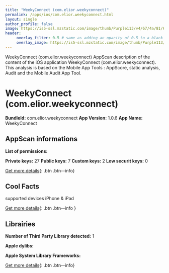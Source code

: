```yaml
---
title: "WeekyConnect (com.elior.weekyconnect)"
permalink: /apps/ios/com.elior.weekyconnect.html
layout: single
author_profile: false
image: https://is5-ssl.mzstatic.com/image/thumb/Purple113/v4/67/4a/81/674a8102-0a86-d2e4-47aa-ea643b6cf842/mzl.fpxfqyrd.jpg/512x512bb.jpg
header: 
     overlay_filter: 0.5 # same as adding an opacity of 0.5 to a black background
     overlay_image: https://is5-ssl.mzstatic.com/image/thumb/Purple113/v4/67/4a/81/674a8102-0a86-d2e4-47aa-ea643b6cf842/mzl.fpxfqyrd.jpg/512x512bb.jpg
---
```

WeekyConnect (com.elior.weekyconnect) AppScan description of the content of the iOS application WeekyConnect (com.elior.weekyconnect). This analysis is based on the Mobile App Tools : AppScore, static analysis, Audit and the Mobile Audit App Tool.

# WeekyConnect (com.elior.weekyconnect)

**BundleId:** com.elior.weekyconnect
**App Version:** 1.0.6
**App Name:** WeekyConnect


## AppScan informations 

**List of permissions:** 
  
  
**Private keys:** 27
**Public keys:** 7
**Custom keys:** 2
**Low securit keys:** 0
  
[Get more details](/pricing.html){: .btn .btn--info}

## Cool Facts

supported devices iPhone & iPad
  
[Get more details](/pricing.html){: .btn .btn--info }

## Librairies 
**Number of Third Party Library detected:** 1


**Apple dylibs:**


**Apple System Library Frameworks:**


  
[Get more details](/pricing.html){: .btn .btn--info}

